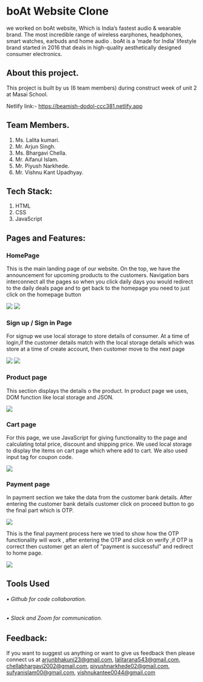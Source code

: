 # boAt Website Clone
<p>	we worked on boAt website, Which is India’s fastest audio & wearable brand. The most incredible range of wireless earphones, headphones, smart watches, earbuds and home audio . boAt is a ‘made for India’ lifestyle brand started in 2016 that deals in high-quality aesthetically designed consumer electronics. </p>

## About this project.
This project is built by us (6 team members) during construct week of unit 2 at Masai School.

Netlify link:- https://beamish-dodol-ccc381.netlify.app

## Team Members.
1.	Ms. Lalita kumari.
2.	Mr. Arjun Singh.
3.	Ms. Bhargavi Chella.
4.	Mr. Aifanul Islam.
5.	Mr. Piyush Narkhede.
6.  Mr. Vishnu Kant Upadhyay.


## Tech Stack:
1.	HTML
2.	CSS
3.	JavaScript

## Pages and Features:

### HomePage
<p>This is the main landing page of our website. On the top, we have the announcement for upcoming products to the customers. Navigation bars interconnect all the pages so when you click daily days you would redirect to the daily deals page and to get back to the homepage you need to just click on the homepage button</p>
<img src="https://miro.medium.com/max/1400/0*r6__NgV7kKrqhOLC"/>
<img src="https://miro.medium.com/max/1400/0*wN_l5ZAg3_MaNYQy"/>

### Sign up / Sign in Page
<p>For signup we use local storage to store details of consumer. At a time of login,if the customer details match with the local storage details which was store at a time of create account, then customer move to the next page</p>
<img src="https://miro.medium.com/max/1400/1*rUNF_741ZtuXH5OyYFw1Eg.png"/>
<img src="https://miro.medium.com/max/1076/1*pziD8aWpUuTRxvRGGjlYug.png"/>

### Product page
<p>This section displays the details o the product. In product page we uses, DOM function like local storage and JSON. </p>
<img src="https://miro.medium.com/max/1400/1*rplARwjV7MJnXGboVxX1eQ.png"/>

### Cart page
<p> For this page, we use JavaScript for giving functionality to the page and calculating total price, discount and shipping price. We used local storage to display the items on cart page which where add to cart. We also used input tag for coupon code.</p>
<img src="https://miro.medium.com/max/1400/1*wTrjMXWH7FWZxr0V3LN6XA.png"/>

### Payment page
<p>In payment section we take the data from the customer bank details. After entering the customer bank details customer click on proceed button to go the final part which is OTP.</p>
<img src="https://miro.medium.com/max/1400/1*csg8V3et0BYWfRTvmJNYow.png"/>

<p>This is the final payment process here we tried to show how the OTP functionality will work , after entering the OTP and click on verify ,if OTP is correct then customer get an alert of  "payment is successful" and redirect to home page.</p>
<img src="https://miro.medium.com/max/1102/1*zURLFa237CLDf_64HCmjnw.png" />

## Tools Used

###### • Github for code collaboration.
###### • Slack and Zoom for communication.

## Feedback:
If you want to suggest us anything or want to give us feedback then please connect us at arjunbhakuni23@gmail.com, lalitarana543@gmail.com, chellabhargavi2002@gmail.com, piyushnarkhede02@gmail.com, sufyanislam00@gmail.com, vishnukantee0044@gmail.com

